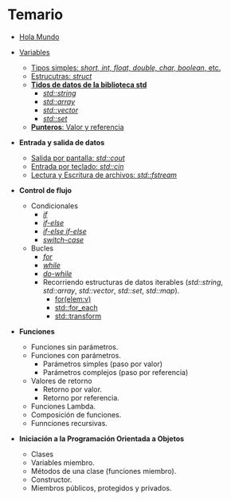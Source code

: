 # Temario

* [Hola Mundo](./temario/holamundo/README.md)
* [Variables](./temario/variables/README.md)
  * [Tipos simples: _short, int, float, double, char, boolean_, etc.](./temario/variables/tipossimples.md)
  * [Estrucutras: _struct_](./temario/variables/estructuras.md)
  * **[Tidos de datos de la biblioteca std](./temario/datosstd/README.md)**
    * [_std::string_](./temario/datosstd/string.md)
    * [_std::array_](./temario/datosstd/array.md)
    * [_std::vector_](./temario/datosstd/vector.md)
    * [_std::set_](./temario/datosstd/set.md)
  * [**Punteros**: Valor y referencia](./temario/punteros.md/)

* **Entrada y salida de datos**
  * [Salida por pantalla: _std::cout_](./temario/inout/cincout.md)
  * [Entrada por teclado: _std::cin_](./temario/inout/cincout.md)
  * [Lectura y Escritura de archivos: _std::fstream_](./temario/inout/fstream.md)
* **Control de flujo**
  * Condicionales
    * [_if_](./temario/flujo/ifelse.md)
    * [_if-else_](./temario/flujo/ifelse.md)
    * [_if-else if-else_](./temario/flujo/ifelse.md)
    * [_switch-case_](./temario/flujo/switch.md)
  * Bucles
    * [_for_](./temario/flujo/for.md)
    * [_while_](./temario/flujo/while.md)
    * [_do-while_](./temario/flujo/dowhile.md)
    * Recorriendo estructuras de datos iterables (_std::string_, _std::array_, _std::vector_, _std::set_, _std::map_).
      * [for(elem:v)](./temario/flujo/forelem.md)
      * [std::for_each](./temario/flujo/foreach.md)
      * [std::transform](./temario/flujo/transform.md)
* **Funciones**

  * Funciones sin parámetros.
  * Funciones con parámetros.
    * Parámetros simples (paso por valor)
    * Parámetros complejos (paso por referencia)
  * Valores de retorno
    * Retorno por valor.
    * Retorno por referencia.
  * Funciones Lambda.
  * Composición de funciones.
  * Funnciones recursivas.

* **Iniciación a la Programación Orientada a Objetos**
  * Clases
  * Variables miembro.
  * Métodos de una clase (funciones miembro).
  * Constructor.
  * Miembros públicos, protegidos y privados.